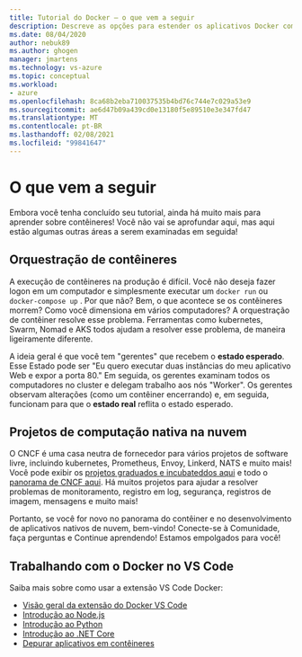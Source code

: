 ```yaml
---
title: Tutorial do Docker – o que vem a seguir
description: Descreve as opções para estender os aplicativos Docker com orquestração, usando projetos de computação nativa de nuvem.
ms.date: 08/04/2020
author: nebuk89
ms.author: ghogen
manager: jmartens
ms.technology: vs-azure
ms.topic: conceptual
ms.workload:
- azure
ms.openlocfilehash: 8ca68b2eba710037535b4bd76c744e7c029a53e9
ms.sourcegitcommit: ae6d47b09a439cd0e13180f5e89510e3e347fd47
ms.translationtype: MT
ms.contentlocale: pt-BR
ms.lasthandoff: 02/08/2021
ms.locfileid: "99841647"
---
```

# <a name="whats-next"></a>O que vem a seguir

Embora você tenha concluído seu tutorial, ainda há muito mais para aprender sobre contêineres!
Você não vai se aprofundar aqui, mas aqui estão algumas outras áreas a serem examinadas em seguida!

## <a name="container-orchestration"></a>Orquestração de contêineres

A execução de contêineres na produção é difícil. Você não deseja fazer logon em um computador e simplesmente executar um `docker run` ou `docker-compose up` . Por que não? Bem, o que acontece se os contêineres morrem? Como você dimensiona em vários computadores? A orquestração de contêiner resolve esse problema. Ferramentas como kubernetes, Swarm, Nomad e AKS todos ajudam a resolver esse problema, de maneira ligeiramente diferente.

A ideia geral é que você tem "gerentes" que recebem o **estado esperado**. Esse Estado pode ser "Eu quero executar duas instâncias do meu aplicativo Web e expor a porta 80." Em seguida, os gerentes examinam todos os computadores no cluster e delegam trabalho aos nós "Worker". Os gerentes observam alterações (como um contêiner encerrando) e, em seguida, funcionam para que o **estado real** reflita o estado esperado.

## <a name="cloud-native-computing-foundation-projects"></a>Projetos de computação nativa na nuvem

O CNCF é uma casa neutra de fornecedor para vários projetos de software livre, incluindo kubernetes, Prometheus, Envoy, Linkerd, NATS e muito mais! Você pode exibir os [projetos graduados e incubateddos aqui](https://www.cncf.io/projects/) e todo o [panorama de CNCF aqui](https://landscape.cncf.io/). Há muitos projetos para ajudar a resolver problemas de monitoramento, registro em log, segurança, registros de imagem, mensagens e muito mais!

Portanto, se você for novo no panorama do contêiner e no desenvolvimento de aplicativos nativos de nuvem, bem-vindo! Conecte-se à Comunidade, faça perguntas e Continue aprendendo! Estamos empolgados para você!

## <a name="working-with-docker-in-vs-code"></a>Trabalhando com o Docker no VS Code

Saiba mais sobre como usar a extensão VS Code Docker:

- [Visão geral da extensão do Docker VS Code](https://code.visualstudio.com/docs/containers/overview)
- [Introdução ao Node.js](https://code.visualstudio.com/docs/containers/quickstart-node)
- [Introdução ao Python](https://code.visualstudio.com/docs/containers/quickstart-python)
- [Introdução ao .NET Core](https://code.visualstudio.com/docs/containers/quickstart-aspnet-core)
- [Depurar aplicativos em contêineres](https://code.visualstudio.com/docs/containers/debug-common)
